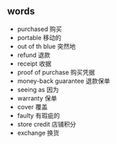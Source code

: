 ## words
* purchased 购买  
* portable 移动的  
* out of th blue 突然地 
* refund 退款  
* receipt 收据  
* proof of purchase 购买凭据  
* money-back guarantee 退款保单  
* seeing as 因为  
* warranty 保单  
* cover 覆盖  
* faulty 有瑕疵的  
* store credit 店铺积分  
* exchange  换货

